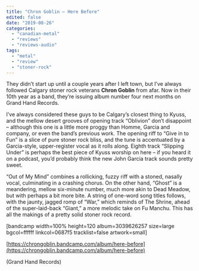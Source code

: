 ```yaml
---
title: "Chron Goblin – Here Before"
edited: false
date: "2019-08-26"
categories:
  - "canadian-metal"
  - "reviews"
  - "reviews-audio"
tags:
  - "metal"
  - "review"
  - "stoner-rock"
---
```


They didn’t start up until a couple years after I left town, but I’ve always followed Calgary stoner rock veterans **Chron Goblin** from afar. Now in their 10th year as a band, they’re issuing album number four next months on Grand Hand Records.

I’ve always considered these guys to be Calgary’s closest thing to Kyuss, and the mellow desert grooves of opening track “Oblivion” don’t disappoint – although this one is a little more proggy than Homme, Garcia and company, or even the band’s previous work. The opening riff to “Give in to Fun” is a slice of pure stoner rock bliss, and the tune is accentuated by a Garcia-style, upper-register vocal as it rolls along. Eighth track “Slipping Under” is perhaps the best piece of Kyuss worship on here – if you heard it on a podcast, you’d probably think the new John Garcia track sounds pretty sweet.

“Out of My Mind” combines a rollicking, fuzzy riff with a stoned, nasally vocal, culminating in a crashing chorus. On the other hand, “Ghost” is a meandering, mellow six-minute number, much more akin to Dead Meadow, but with perhaps a bit more bite. A string of one-word song titles follows, with the jaunty, jagged romp of “War,” which reminds of The Shrine, ahead of the super-laid-back “Giant,” a more melodic take on Fu Manchu. This has all the makings of a pretty solid stoner rock record.

\[bandcamp width=100% height=120 album=3039626257 size=large bgcol=ffffff linkcol=0687f5 tracklist=false artwork=small\]

[https://chrongoblin.bandcamp.com/album/here-before](https://chrongoblin.bandcamp.com/album/here-before)

(Grand Hand Records)
